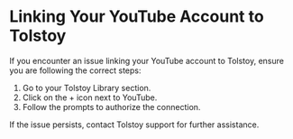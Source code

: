 # Linking Your YouTube Account to Tolstoy

If you encounter an issue linking your YouTube account to Tolstoy, ensure you are following the correct steps:

1. Go to your Tolstoy Library section.
2. Click on the + icon next to YouTube.
3. Follow the prompts to authorize the connection.

If the issue persists, contact Tolstoy support for further assistance.